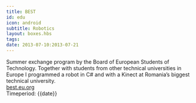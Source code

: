 ```yaml
---
title: BEST
id: edu
icon: android
subtitle: Robotics
layout: boxes.hbs
tags:
date: 2013-07-10:2013-07-21
---
```

Summer exchange program by the Board of European Students of Technology. Together with students from other technical universities in Europe I programmed a robot in C# and with a Kinect at Romania’s biggest technical university.
<br>
<a class="right" href="https://best.eu.org">best.eu.org</a>
<br>
Timeperiod: {{date}}
